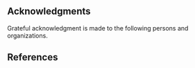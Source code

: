 ## Acknowledgments

Grateful acknowledgment is made to the following persons and organizations.


## References

